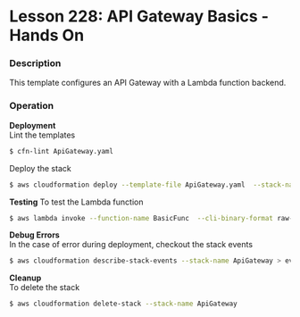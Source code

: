 # Lesson 228: API Gateway Basics - Hands On

### Description

This template configures an API Gateway with a Lambda function backend.

### Operation

**Deployment**  
Lint the templates

```bash
$ cfn-lint ApiGateway.yaml
```

Deploy the stack

```bash
$ aws cloudformation deploy --template-file ApiGateway.yaml  --stack-name ApiGateway
```

**Testing**
To test the Lambda function

```bash
$ aws lambda invoke --function-name BasicFunc  --cli-binary-format raw-in-base64-out output.json
```

**Debug Errors**  
 In the case of error during deployment, checkout the stack events

```bash
$ aws cloudformation describe-stack-events --stack-name ApiGateway > events.json
```

**Cleanup**  
To delete the stack

```bash
$ aws cloudformation delete-stack --stack-name ApiGateway
```
